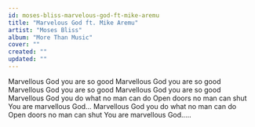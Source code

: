 ```yaml
---
id: moses-bliss-marvelous-god-ft-mike-aremu
title: "Marvelous God ft. Mike Aremu"
artist: "Moses Bliss"
album: "More Than Music"
cover: ""
created: ""
updated: ""
---
```


Marvellous God you are so good
Marvellous God you are so good
Marvellous God you are so good
Marvellous God you are so good
Marvellous God you do what no man can do
Open doors no man can shut
You are marvellous God...
Marvellous God you do what no man can do
Open doors no man can shut
You are marvellous God.....